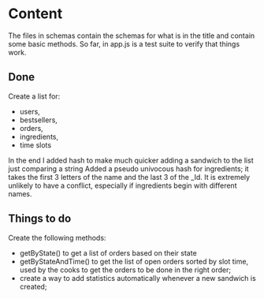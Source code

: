 # Content

The files in schemas contain the schemas for what is in the title and contain some basic methods. So far, in app.js is a test suite to verify that things work.

## Done

Create a list for:

-   users,
-   bestsellers,
-   orders,
-   ingredients,
-   time slots

In the end I added hash to make much quicker adding a sandwich to the list just comparing a string
Added a pseudo univocous hash for ingredients; it takes the first 3 letters of the name and the last 3 of the \_Id.
It is extremely unlikely to have a conflict, especially if ingredients begin with different names.

## Things to do

Create the following methods:

-   getByState() to get a list of orders based on their state
-   getByStateAndTime() to get the list of open orders sorted by slot time, used by the cooks to get the orders to be done in the right order;
-   create a way to add statistics automatically whenever a new sandwich is created;
